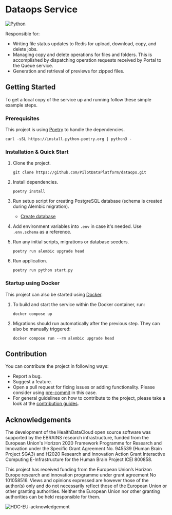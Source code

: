 # Dataops Service

[![Python](https://img.shields.io/badge/python-3.9-brightgreen.svg)](https://www.python.org/)

Responsible for:
- Writing file status updates to Redis for upload, download, copy, and delete jobs.
- Managing copy and delete operations for files and folders. This is accomplished by dispatching operation requests received by Portal to the Queue service.
- Generation and retrieval of previews for zipped files.


## Getting Started

To get a local copy of the service up and running follow these simple example steps.


### Prerequisites

This project is using [Poetry](https://python-poetry.org/docs/#installation) to handle the dependencies.

    curl -sSL https://install.python-poetry.org | python3 -

### Installation & Quick Start

1. Clone the project.

       git clone https://github.com/PilotDataPlatform/dataops.git

2. Install dependencies.

       poetry install

3. Run setup script for creating PostgreSQL database (schema is created during Alembic migration).

    - [Create database](https://github.com/PilotDataPlatform/dataops/blob/develop/migrations/scripts/create_db.sql)

5. Add environment variables into `.env` in case it's needed. Use `.env.schema` as a reference.


6. Run any initial scripts, migrations or database seeders.

       poetry run alembic upgrade head

7. Run application.

       poetry run python start.py

### Startup using Docker

This project can also be started using [Docker](https://www.docker.com/get-started/).

1. To build and start the service within the Docker container, run:

       docker compose up

2. Migrations should run automatically after the previous step. They can also be manually triggered:

       docker compose run --rm alembic upgrade head

## Contribution

You can contribute the project in following ways:

* Report a bug.
* Suggest a feature.
* Open a pull request for fixing issues or adding functionality. Please consider
  using [pre-commit](https://pre-commit.com) in this case.
* For general guidelines on how to contribute to the project, please take a look at the [contribution guides](CONTRIBUTING.md).

## Acknowledgements

The development of the HealthDataCloud open source software was supported by the EBRAINS research infrastructure, funded from the European Union's Horizon 2020 Framework Programme for Research and Innovation under the Specific Grant Agreement No. 945539 (Human Brain Project SGA3) and H2020 Research and Innovation Action Grant Interactive Computing E-Infrastructure for the Human Brain Project ICEI 800858.

This project has received funding from the European Union’s Horizon Europe research and innovation programme under grant agreement No 101058516. Views and opinions expressed are however those of the author(s) only and do not necessarily reflect those of the European Union or other granting authorities. Neither the European Union nor other granting authorities can be held responsible for them.

![HDC-EU-acknowledgement](https://hdc.humanbrainproject.eu/img/HDC-EU-acknowledgement.png)
